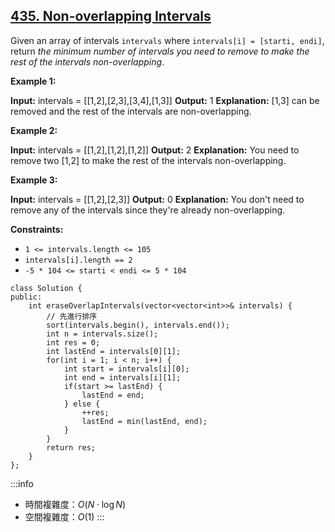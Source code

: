 ## [435\. Non-overlapping Intervals](https://leetcode.com/problems/non-overlapping-intervals/)

Given an array of intervals `intervals` where `intervals[i] = [starti, endi]`, return _the minimum number of intervals you need to remove to make the rest of the intervals non-overlapping_.

**Example 1:**

**Input:** intervals = \[\[1,2\],\[2,3\],\[3,4\],\[1,3\]\]
**Output:** 1
**Explanation:** \[1,3\] can be removed and the rest of the intervals are non-overlapping.

**Example 2:**

**Input:** intervals = \[\[1,2\],\[1,2\],\[1,2\]\]
**Output:** 2
**Explanation:** You need to remove two \[1,2\] to make the rest of the intervals non-overlapping.

**Example 3:**

**Input:** intervals = \[\[1,2\],\[2,3\]\]
**Output:** 0
**Explanation:** You don't need to remove any of the intervals since they're already non-overlapping.

**Constraints:**

-   `1 <= intervals.length <= 105`
-   `intervals[i].length == 2`
-   `-5 * 104 <= starti < endi <= 5 * 104`

```cpp=
class Solution {
public:
    int eraseOverlapIntervals(vector<vector<int>>& intervals) {
        // 先進行排序
        sort(intervals.begin(), intervals.end());
        int n = intervals.size();
        int res = 0;
        int lastEnd = intervals[0][1];
        for(int i = 1; i < n; i++) {
            int start = intervals[i][0];
            int end = intervals[i][1];
            if(start >= lastEnd) {
                lastEnd = end;
            } else {
                ++res;
                lastEnd = min(lastEnd, end);
            }
        }
        return res;
    }
};
```

:::info
- 時間複雜度：$O(N \cdot \log N)$
- 空間複雜度：$O(1)$
:::
